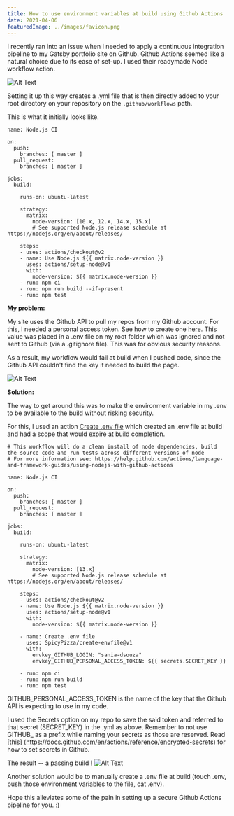 ```yaml
---
title: How to use environment variables at build using Github Actions
date: 2021-04-06
featuredImage: ../images/favicon.png
---
```


I recently ran into an issue when I needed to apply a continuous integration pipeline to my Gatsby portfolio site on Github. Github Actions seemed like a natural choice due to its ease of set-up. I used their readymade Node workflow action. 

![Alt Text](https://dev-to-uploads.s3.amazonaws.com/i/7zvksw7cg9zq2zhbfhm1.png)

Setting it up this way creates a .yml file that is then directly added to your root directory on your repository on the `.github/workflows` path. 

This is what it initially looks like. 

```
name: Node.js CI

on:
  push:
    branches: [ master ]
  pull_request:
    branches: [ master ]

jobs:
  build:

    runs-on: ubuntu-latest

    strategy:
      matrix:
        node-version: [10.x, 12.x, 14.x, 15.x]
        # See supported Node.js release schedule at https://nodejs.org/en/about/releases/

    steps:
    - uses: actions/checkout@v2
    - name: Use Node.js ${{ matrix.node-version }}
      uses: actions/setup-node@v1
      with:
        node-version: ${{ matrix.node-version }}
    - run: npm ci
    - run: npm run build --if-present
    - run: npm test
```


**My problem:**

My site uses the Github API to pull my repos from my Github account. For this, I needed a personal access token. See how to create one [here](https://docs.github.com/en/github/authenticating-to-github/creating-a-personal-access-token). This value was placed in a .env file on my root folder which was ignored and not sent to Github (via a .gitignore file). This was for obvious security reasons. 

As a result, my workflow would fail at build when I pushed code, since the Github API couldn't find the key it needed to build the page. 

![Alt Text](https://dev-to-uploads.s3.amazonaws.com/i/ypc24agj6431r95kfd7k.png)


**Solution:**

The way to get around this was to make the environment variable in my .env to be available to the build without risking security. 

For this, I used an action [Create .env file](https://github.com/marketplace/actions/create-env-file) which created an .env file at build and had a scope that would expire at build completion. 

```
# This workflow will do a clean install of node dependencies, build the source code and run tests across different versions of node
# For more information see: https://help.github.com/actions/language-and-framework-guides/using-nodejs-with-github-actions

name: Node.js CI

on:
  push:
    branches: [ master ]
  pull_request:
    branches: [ master ]

jobs:
  build:

    runs-on: ubuntu-latest

    strategy:
      matrix:
        node-version: [13.x]
        # See supported Node.js release schedule at https://nodejs.org/en/about/releases/

    steps:
    - uses: actions/checkout@v2
    - name: Use Node.js ${{ matrix.node-version }}
      uses: actions/setup-node@v1
      with:
        node-version: ${{ matrix.node-version }}

    - name: Create .env file
      uses: SpicyPizza/create-envfile@v1
      with:
        envkey_GITHUB_LOGIN: "sania-dsouza"
        envkey_GITHUB_PERSONAL_ACCESS_TOKEN: ${{ secrets.SECRET_KEY }}

    - run: npm ci
    - run: npm run build
    - run: npm test
```
GITHUB_PERSONAL_ACCESS_TOKEN is the name of the key that the Github API is expecting to use in my code. 

I used the Secrets option on my repo to save the said token and referred to that secret (SECRET_KEY) in the .yml as above. Remember to not use GITHUB_ as a prefix while naming your secrets as those are reserved. 
Read [this] (https://docs.github.com/en/actions/reference/encrypted-secrets) for how to set secrets in Github. 

The result -- a passing build !
![Alt Text](https://dev-to-uploads.s3.amazonaws.com/i/8elcsoliflim9up21yk3.png)


Another solution would be to manually create a .env file at build (touch .env, push those environment variables to the file, cat .env). 

Hope this alleviates some of the pain in setting up a secure Github Actions pipeline for you. :) 



